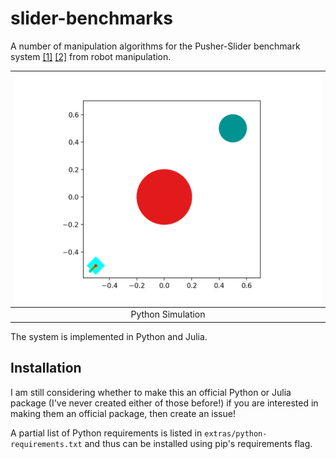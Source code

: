 # slider-benchmarks
A number of manipulation algorithms for the Pusher-Slider benchmark system 
[\[1\]](https://arxiv.org/abs/1611.08268) 
[\[2\]](https://journals.sagepub.com/doi/10.1177/0278364919872532) 
from robot manipulation. 

| ![](images/crafted-push1.gif) |
|:-----------------------------:|
| Python Simulation             |

The system is implemented in Python and Julia.

## Installation

I am still considering whether to make this an official 
Python or Julia package (I've never created either of those before!)
if you are interested in making them an official package, then 
create an issue!

A partial list of Python requirements is listed in `extras/python-requirements.txt`
and thus can be installed using pip's requirements flag.